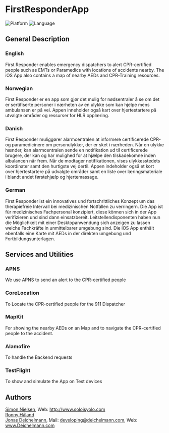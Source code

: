 # FirstResponderApp
![Platform](https://img.shields.io/badge/platform-iOS-blue.svg) ![Language](https://img.shields.io/badge/language-Swift-brightgreen.svg)  

## General Description
### English
First Responder enables emergency dispatchers to alert CPR-certified people such as EMTs or Paramedics with locations of accidents nearby. The iOS App also contains a map of nearby AEDs and CPR-Training resources.  

### Norwegian
First Responder er en app som gjør det mulig for nødsentraler å se om det 
er sertifiserte personer i nærheten av en ulykke som kan hjelpe mens ambulansen er på vei. 
Appen inneholder også kart over hjertestartere på utvalgte områder og ressurser for HLR opplæring. 

### Danish
First Responder muliggører alarmcentralen at informere certificerede CPR- og paramedicinere om personulykker, der er sket i nærheden. Når en ulykke hænder, kan alarmcentralen sende en notifikation ud til certificerede brugere, der kan og har mulighed for at hjælpe den tilskadekomne inden albulancen når frem. Når de modtager notifikationen, vises ulykkesstedets koordinater samt den hurtigste vej dertil. Appen indeholder også et kort over hjertestartere på udvalgte områder samt en liste over læringsmateriale i blandt andet førstehjælp og hjertemassage.  

### German
First Responder ist ein innovatives und fortschrittliches Konzept um das therapiefreie Intervall bei medizinischen Notfällen zu verringern.
Die App ist für medizinisches Fachpersonal konzipiert, diese können sich in der App verifizieren und sind dann einsatzbereit.
Leitstellendisponenten haben nun die Möglichkeit mit einer Desktopanwendung sich anzeigen zu lassen welche Fachkräfte in unmittelbarer umgebung sind.
Die iOS App enthält ebenfalls eine Karte mit AEDs in der direkten umgebung und Fortbildungsunterlagen.  

## Services and Utilities
### APNS
We use APNS to send an alert to the CPR-certified people
### CoreLocation
To Locate the CPR-certified people for the 911 Dispatcher
### MapKit
For showing the nearby AEDs on an Map and to navigate the CPR-certified people to the accident.
### Alamofire
To handle the Backend requests
### TestFlight
To show and simulate the App on Test devices

## Authors
[Simon Nielsen](https://github.com/simonmartinnielsen), Web: http://www.soloisyolo.com  
[Ronny Håland](https://github.com/RonHaland)  
[Jonas Deichelmann](https://github.com/JonasDeichelmann), Mail: developing@deichelmann.com, Web: www.Deichelmann.com
